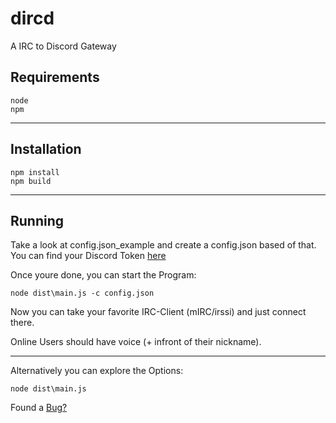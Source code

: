 # dircd
A IRC to Discord Gateway

## Requirements
    node
    npm
___

## Installation
    npm install
    npm build
___
## Running
Take a look at config.json_example and create a config.json based of that.
You can find your Discord Token [here](https://lmgtfy.com/?q=how+to+find+discord+token&s=g)

Once youre done, you can start the Program:

    node dist\main.js -c config.json

Now you can take your favorite IRC-Client (mIRC/irssi) and just connect there.

Online Users should have voice (+ infront of their nickname).

___

Alternatively you can explore the Options:

    node dist\main.js
  
Found a [Bug?](https://github.com/p85/dircd/issues)